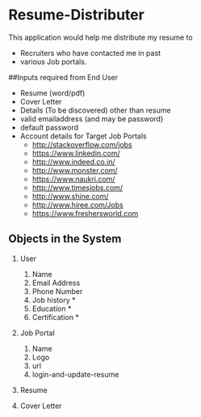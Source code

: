 # Resume-Distributer
This application would help me distribute my resume to 
  * Recruiters who have contacted me in past
  * various Job portals.

##Inputs required from End User
 * Resume (word/pdf)
 * Cover Letter
 * Details (To be discovered) other than resume
 * valid emailaddress (and may be password)
 * default password
 * Account details for Target Job Portals 
     * http://stackoverflow.com/jobs
     * https://www.linkedin.com/
     * http://www.indeed.co.in/
     * http://www.monster.com/
     * https://www.naukri.com/
     * http://www.timesjobs.com/
     * http://www.shine.com/
     * http://www.hiree.com/Jobs
     * https://www.freshersworld.com
 
Objects in the System
---------------------
1. User
    1. Name
    2. Email Address
    3. Phone Number
    4. Job history * 
    5. Education *
    6. Certification *
    
2. Job Portal
    1. Name
    2. Logo
    3. url
    4. login-and-update-resume
3. Resume
4. Cover Letter
